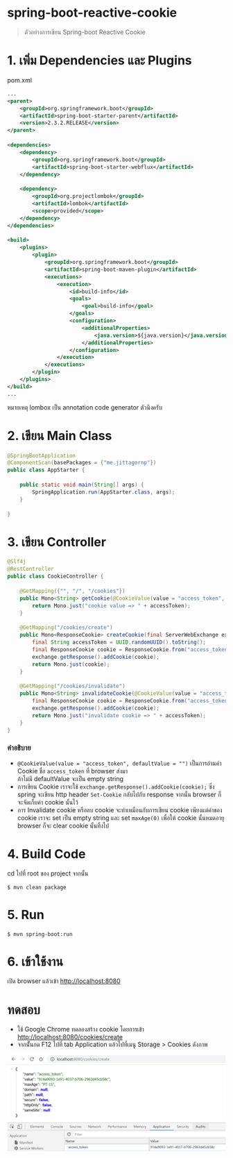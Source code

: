 # spring-boot-reactive-cookie 

> ตัวอย่างการเขียน Spring-boot Reactive Cookie 

# 1. เพิ่ม Dependencies และ Plugins

pom.xml 
``` xml
...
<parent>
    <groupId>org.springframework.boot</groupId>
    <artifactId>spring-boot-starter-parent</artifactId>
    <version>2.3.2.RELEASE</version>
</parent>

<dependencies>
    <dependency>
        <groupId>org.springframework.boot</groupId>
        <artifactId>spring-boot-starter-webflux</artifactId>
    </dependency>
    
    <dependency>
        <groupId>org.projectlombok</groupId>
        <artifactId>lombok</artifactId>
        <scope>provided</scope>
    </dependency>
</dependencies>

<build>
    <plugins>
        <plugin>
            <groupId>org.springframework.boot</groupId>
            <artifactId>spring-boot-maven-plugin</artifactId>
            <executions>        
                <execution>            
                    <id>build-info</id>            
                    <goals>                
                        <goal>build-info</goal>            
                    </goals>        
                    <configuration>                
                        <additionalProperties>                    
                            <java.version>${java.version}</java.version>                                   
                        </additionalProperties>            
                    </configuration>        
                </execution>    
            </executions>
        </plugin>
    </plugins>
</build>
...
```

หมายเหตุ lombox เป็น annotation code generator ตัวนึงครับ  

# 2. เขียน Main Class 

``` java
@SpringBootApplication
@ComponentScan(basePackages = {"me.jittagornp"})
public class AppStarter {

    public static void main(String[] args) {
        SpringApplication.run(AppStarter.class, args);
    }

}
```

# 3. เขียน Controller
``` java
@Slf4j
@RestController
public class CookieController {

    @GetMapping({"", "/", "/cookies"})
    public Mono<String> getCookie(@CookieValue(value = "access_token", defaultValue = "") final String accessToken) {
        return Mono.just("cookie value => " + accessToken);
    }

    @GetMapping("/cookies/create")
    public Mono<ResponseCookie> createCookie(final ServerWebExchange exchange) {
        final String accessToken = UUID.randomUUID().toString();
        final ResponseCookie cookie = ResponseCookie.from("access_token", accessToken).build();
        exchange.getResponse().addCookie(cookie);
        return Mono.just(cookie);
    }

    @GetMapping("/cookies/invalidate")
    public Mono<String> invalidateCookie(@CookieValue(value = "access_token", defaultValue = "") final String accessToken, final ServerWebExchange exchange) {
        final ResponseCookie cookie = ResponseCookie.from("access_token", "").maxAge(0).build();
        exchange.getResponse().addCookie(cookie);
        return Mono.just("invalidate cookie => " + accessToken);
    }
}
```

### คำอธิบาย

- `@CookieValue(value = "access_token", defaultValue = "")` เป็นการอ่านค่า Cookie ชื่อ `access_token` ที่ browser ส่งมา    
ถ้าไม่มี defaultValue จะเป็น empty string 
- การเขียน Cookie เราจะใช้ `exchange.getResponse().addCookie(cookie);` ซึ่ง spring จะเขียน http header `Set-Cookie` กลับไปกับ response จากนั้น browser ก็จะจัดเก็บค่า cookie นั้นไว้  
- การ Invalidate cookie หรือลบ cookie จะทำเหมือนกับการเขียน cookie เพียงแต่ค่าของ cookie เราจะ set เป็น empty string และ set `maxAge(0)` เพื่อให้ cookie นั้นหมดอายุ browser ก็จะ clear cookie นั้นทิ้งไป   

# 4. Build Code
cd ไปที่ root ของ project จากนั้น  
``` shell 
$ mvn clean package
```

# 5. Run 
``` shell 
$ mvn spring-boot:run
```

# 6. เข้าใช้งาน

เปิด browser แล้วเข้า [http://localhost:8080](http://localhost:8080)

# ทดสอบ
- ใช้ Google Chrome ทดลองสร้าง cookie โดยการเข้า [http://localhost:8080/cookies/create](http://localhost:8080/cookies/create)  
- จากนัั้นกด F12 ไปที่ tab Application แล้วไปที่เมนู Storage > Cookies ดังภาพ  

![cookie.png](cookie.png)
